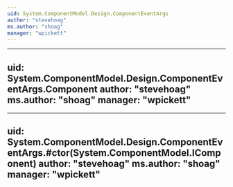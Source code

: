 ```yaml
---
uid: System.ComponentModel.Design.ComponentEventArgs
author: "stevehoag"
ms.author: "shoag"
manager: "wpickett"
---
```


---
uid: System.ComponentModel.Design.ComponentEventArgs.Component
author: "stevehoag"
ms.author: "shoag"
manager: "wpickett"
---

---
uid: System.ComponentModel.Design.ComponentEventArgs.#ctor(System.ComponentModel.IComponent)
author: "stevehoag"
ms.author: "shoag"
manager: "wpickett"
---
